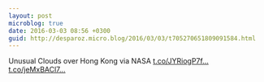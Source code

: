 ```yaml
---
layout: post
microblog: true
date: 2016-03-03 08:56 +0300
guid: http://desparoz.micro.blog/2016/03/03/t705270651809091584.html
---
```

Unusual Clouds over Hong Kong  via NASA [t.co/JYRiogP7f...](https://t.co/JYRiogP7fu) [t.co/jeMxBACl7...](https://t.co/jeMxBACl7H)

